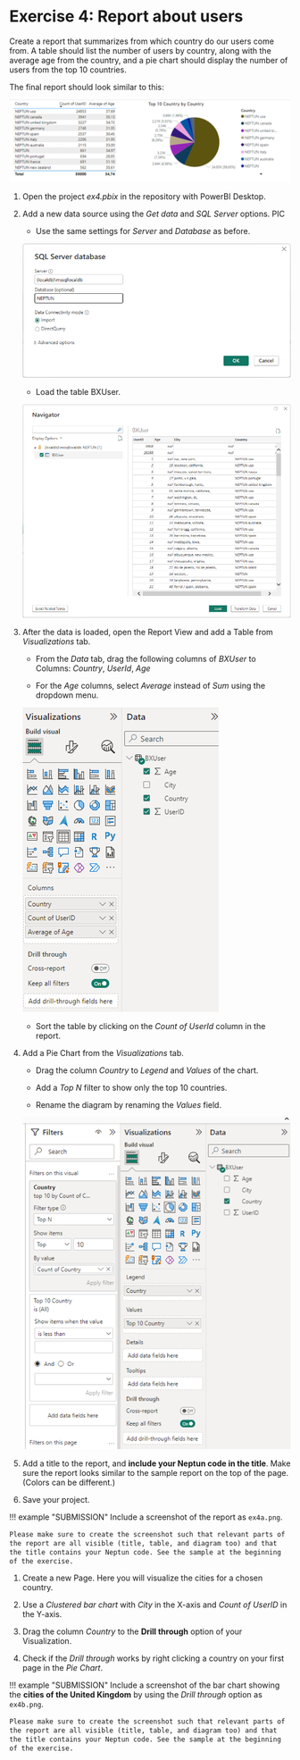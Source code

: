 # Exercise 4: Report about users

Create a report that summarizes from which country do our users come from. A table should list the number of users by country, along with the average age from the country, and a pie chart should display the number of users from the top 10 countries.

The final report should look similar to this:

![Users report](images/pbi-users-report.png)

1. Open the project _ex4.pbix_ in the repository with PowerBI Desktop.

1. Add a new data source using the _Get data_ and _SQL Server_ options. PIC

    - Use the same settings for _Server_ and _Database_ as before.

    ![Database settings in PowerBI](images/pbi-database-settings.png)

    - Load the table BXUser.

    ![Select BXUser table in PowerBI](images/pbi-navigator.png)

1. After the data is loaded, open the Report View and add a Table from _Visualizations_ tab.

    - From the _Data_ tab, drag the following columns of _BXUser_ to Columns: _Country_, _UserId_, _Age_ 

    - For the _Age_ columns, select _Average_ instead of _Sum_ using the dropdown menu.

    ![Table columns in PowerBI](images/pbi-table-settings.png)

    - Sort the table by clicking on the _Count of UserId_ column in the report.

1. Add a Pie Chart from the _Visualizations_ tab.
    
    - Drag the column _Country_ to _Legend_ and _Values_ of the chart.

    - Add a _Top N_ filter to show only the top 10 countries.

    - Rename the diagram by renaming the _Values_ field.

    ![Pie Chart settings in PowerBI](images/pbi-pie-settings.png)

1. Add a title to the report, and **include your Neptun code in the title**. Make sure the report looks similar to the sample report on the top of the page. (Colors can be different.)

1. Save your project.

!!! example "SUBMISSION"
    Include a screenshot of the report as `ex4a.png`.

    Please make sure to create the screenshot such that relevant parts of the report are all visible (title, table, and diagram too) and that the title contains your Neptun code. See the sample at the beginning of the exercise.

1. Create a new Page. Here you will visualize the cities for a chosen country.

1. Use a _Clustered bar chart_ with _City_ in the X-axis and _Count of UserID_ in the Y-axis.

1. Drag the column _Country_ to the **Drill through** option of your Visualization.

1. Check if the _Drill through_ works by right clicking a country on your first page in the _Pie Chart_.


!!! example "SUBMISSION"
    Include a screenshot of the bar chart showing the **cities of the United Kingdom** by using the _Drill through_ option as `ex4b.png`.

    Please make sure to create the screenshot such that relevant parts of the report are all visible (title, table, and diagram too) and that the title contains your Neptun code. See the sample at the beginning of the exercise.
